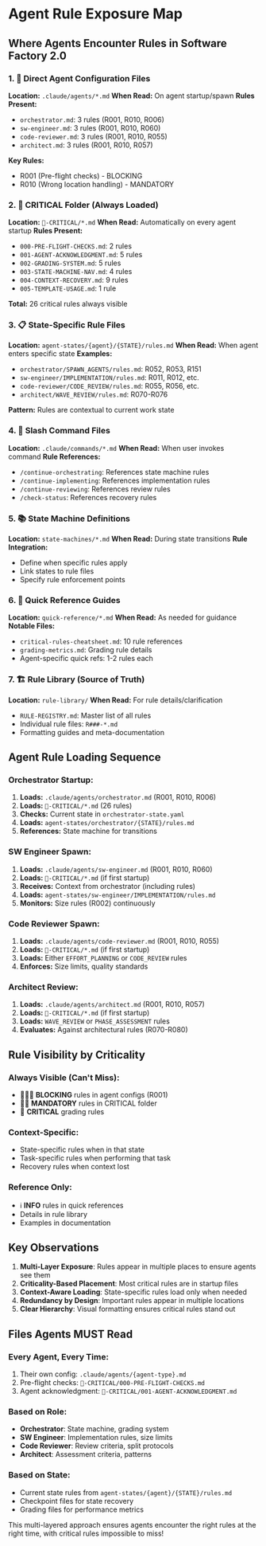 # Agent Rule Exposure Map

## Where Agents Encounter Rules in Software Factory 2.0

### 1. 🚨 Direct Agent Configuration Files
**Location:** `.claude/agents/*.md`
**When Read:** On agent startup/spawn
**Rules Present:**
- `orchestrator.md`: 3 rules (R001, R010, R006)
- `sw-engineer.md`: 3 rules (R001, R010, R060)  
- `code-reviewer.md`: 3 rules (R001, R010, R055)
- `architect.md`: 3 rules (R001, R010, R057)

**Key Rules:**
- R001 (Pre-flight checks) - BLOCKING
- R010 (Wrong location handling) - MANDATORY

### 2. 🚨 CRITICAL Folder (Always Loaded)
**Location:** `🚨-CRITICAL/*.md`
**When Read:** Automatically on every agent startup
**Rules Present:**
- `000-PRE-FLIGHT-CHECKS.md`: 2 rules
- `001-AGENT-ACKNOWLEDGMENT.md`: 5 rules
- `002-GRADING-SYSTEM.md`: 5 rules
- `003-STATE-MACHINE-NAV.md`: 4 rules
- `004-CONTEXT-RECOVERY.md`: 9 rules
- `005-TEMPLATE-USAGE.md`: 1 rule

**Total:** 26 critical rules always visible

### 3. 📋 State-Specific Rule Files
**Location:** `agent-states/{agent}/{STATE}/rules.md`
**When Read:** When agent enters specific state
**Examples:**
- `orchestrator/SPAWN_AGENTS/rules.md`: R052, R053, R151
- `sw-engineer/IMPLEMENTATION/rules.md`: R011, R012, etc.
- `code-reviewer/CODE_REVIEW/rules.md`: R055, R056, etc.
- `architect/WAVE_REVIEW/rules.md`: R070-R076

**Pattern:** Rules are contextual to current work state

### 4. 🎯 Slash Command Files
**Location:** `.claude/commands/*.md`
**When Read:** When user invokes command
**Rule References:**
- `/continue-orchestrating`: References state machine rules
- `/continue-implementing`: References implementation rules
- `/continue-reviewing`: References review rules
- `/check-status`: References recovery rules

### 5. 📚 State Machine Definitions
**Location:** `state-machines/*.md`
**When Read:** During state transitions
**Rule Integration:**
- Define when specific rules apply
- Link states to rule files
- Specify rule enforcement points

### 6. 📖 Quick Reference Guides
**Location:** `quick-reference/*.md`
**When Read:** As needed for guidance
**Notable Files:**
- `critical-rules-cheatsheet.md`: 10 rule references
- `grading-metrics.md`: Grading rule details
- Agent-specific quick refs: 1-2 rules each

### 7. 🏗️ Rule Library (Source of Truth)
**Location:** `rule-library/`
**When Read:** For rule details/clarification
- `RULE-REGISTRY.md`: Master list of all rules
- Individual rule files: `R###-*.md`
- Formatting guides and meta-documentation

## Agent Rule Loading Sequence

### Orchestrator Startup:
1. **Loads:** `.claude/agents/orchestrator.md` (R001, R010, R006)
2. **Loads:** `🚨-CRITICAL/*.md` (26 rules)
3. **Checks:** Current state in `orchestrator-state.yaml`
4. **Loads:** `agent-states/orchestrator/{STATE}/rules.md`
5. **References:** State machine for transitions

### SW Engineer Spawn:
1. **Loads:** `.claude/agents/sw-engineer.md` (R001, R010, R060)
2. **Loads:** `🚨-CRITICAL/*.md` (if first startup)
3. **Receives:** Context from orchestrator (including rules)
4. **Loads:** `agent-states/sw-engineer/IMPLEMENTATION/rules.md`
5. **Monitors:** Size rules (R002) continuously

### Code Reviewer Spawn:
1. **Loads:** `.claude/agents/code-reviewer.md` (R001, R010, R055)
2. **Loads:** `🚨-CRITICAL/*.md` (if first startup)
3. **Loads:** Either `EFFORT_PLANNING` or `CODE_REVIEW` rules
4. **Enforces:** Size limits, quality standards

### Architect Review:
1. **Loads:** `.claude/agents/architect.md` (R001, R010, R057)
2. **Loads:** `🚨-CRITICAL/*.md` (if first startup)
3. **Loads:** `WAVE_REVIEW` or `PHASE_ASSESSMENT` rules
4. **Evaluates:** Against architectural rules (R070-R080)

## Rule Visibility by Criticality

### Always Visible (Can't Miss):
- 🚨🚨🚨 **BLOCKING** rules in agent configs (R001)
- 🚨🚨 **MANDATORY** rules in CRITICAL folder
- 🚨 **CRITICAL** grading rules

### Context-Specific:
- State-specific rules when in that state
- Task-specific rules when performing that task
- Recovery rules when context lost

### Reference Only:
- ℹ️ **INFO** rules in quick references
- Details in rule library
- Examples in documentation

## Key Observations

1. **Multi-Layer Exposure**: Rules appear in multiple places to ensure agents see them
2. **Criticality-Based Placement**: Most critical rules are in startup files
3. **Context-Aware Loading**: State-specific rules load only when needed
4. **Redundancy by Design**: Important rules appear in multiple locations
5. **Clear Hierarchy**: Visual formatting ensures critical rules stand out

## Files Agents MUST Read

### Every Agent, Every Time:
1. Their own config: `.claude/agents/{agent-type}.md`
2. Pre-flight checks: `🚨-CRITICAL/000-PRE-FLIGHT-CHECKS.md`
3. Agent acknowledgment: `🚨-CRITICAL/001-AGENT-ACKNOWLEDGMENT.md`

### Based on Role:
- **Orchestrator**: State machine, grading system
- **SW Engineer**: Implementation rules, size limits
- **Code Reviewer**: Review criteria, split protocols
- **Architect**: Assessment criteria, patterns

### Based on State:
- Current state rules from `agent-states/{agent}/{STATE}/rules.md`
- Checkpoint files for state recovery
- Grading files for performance metrics

This multi-layered approach ensures agents encounter the right rules at the right time, with critical rules impossible to miss!